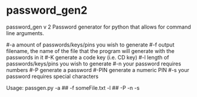 # password_gen2
password_gen v 2
Password generator for python that allows for command line arguments.

#-a amount of passwords/keys/pins you wish to generate
#-f output filename, the name of the file that the program will generate with the passwords in it
#-K generate a code key (i.e. CD key)
#-l length of passwords/keys/pins you wish to generate
#-n your password requires numbers
#-P generate a password
#-PIN generate a numeric PIN
#-s your password requires special characters

Usage: passgen.py -a ## -f someFile.txt -l ## -P -n -s
